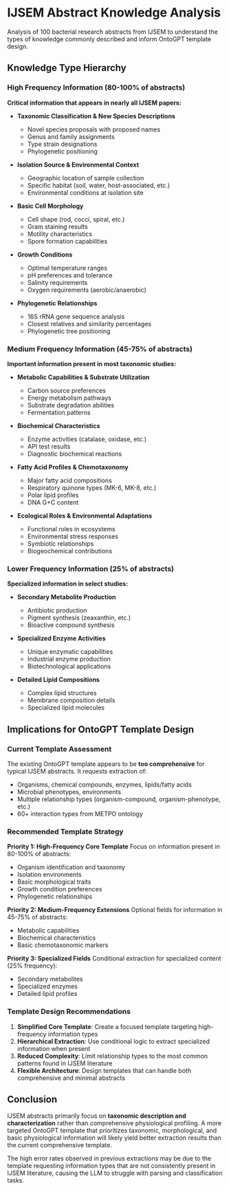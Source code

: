 # IJSEM Abstract Knowledge Analysis

Analysis of 100 bacterial research abstracts from IJSEM to understand the types of knowledge commonly described and inform OntoGPT template design.

## Knowledge Type Hierarchy

### High Frequency Information (80-100% of abstracts)

**Critical information that appears in nearly all IJSEM papers:**

- **Taxonomic Classification & New Species Descriptions**
  - Novel species proposals with proposed names
  - Genus and family assignments
  - Type strain designations
  - Phylogenetic positioning

- **Isolation Source & Environmental Context**
  - Geographic location of sample collection
  - Specific habitat (soil, water, host-associated, etc.)
  - Environmental conditions at isolation site

- **Basic Cell Morphology**
  - Cell shape (rod, cocci, spiral, etc.)
  - Gram staining results
  - Motility characteristics
  - Spore formation capabilities

- **Growth Conditions**
  - Optimal temperature ranges
  - pH preferences and tolerance
  - Salinity requirements
  - Oxygen requirements (aerobic/anaerobic)

- **Phylogenetic Relationships**
  - 16S rRNA gene sequence analysis
  - Closest relatives and similarity percentages
  - Phylogenetic tree positioning

### Medium Frequency Information (45-75% of abstracts)

**Important information present in most taxonomic studies:**

- **Metabolic Capabilities & Substrate Utilization**
  - Carbon source preferences
  - Energy metabolism pathways
  - Substrate degradation abilities
  - Fermentation patterns

- **Biochemical Characteristics**
  - Enzyme activities (catalase, oxidase, etc.)
  - API test results
  - Diagnostic biochemical reactions

- **Fatty Acid Profiles & Chemotaxonomy**
  - Major fatty acid compositions
  - Respiratory quinone types (MK-6, MK-8, etc.)
  - Polar lipid profiles
  - DNA G+C content

- **Ecological Roles & Environmental Adaptations**
  - Functional roles in ecosystems
  - Environmental stress responses
  - Symbiotic relationships
  - Biogeochemical contributions

### Lower Frequency Information (25% of abstracts)

**Specialized information in select studies:**

- **Secondary Metabolite Production**
  - Antibiotic production
  - Pigment synthesis (zeaxanthin, etc.)
  - Bioactive compound synthesis

- **Specialized Enzyme Activities**
  - Unique enzymatic capabilities
  - Industrial enzyme production
  - Biotechnological applications

- **Detailed Lipid Compositions**
  - Complex lipid structures
  - Membrane composition details
  - Specialized lipid molecules

## Implications for OntoGPT Template Design

### Current Template Assessment

The existing OntoGPT template appears to be **too comprehensive** for typical IJSEM abstracts. It requests extraction of:
- Organisms, chemical compounds, enzymes, lipids/fatty acids
- Microbial phenotypes, environments
- Multiple relationship types (organism-compound, organism-phenotype, etc.)
- 60+ interaction types from METPO ontology

### Recommended Template Strategy

**Priority 1: High-Frequency Core Template**
Focus on information present in 80-100% of abstracts:
- Organism identification and taxonomy
- Isolation environments
- Basic morphological traits
- Growth condition preferences
- Phylogenetic relationships

**Priority 2: Medium-Frequency Extensions**
Optional fields for information in 45-75% of abstracts:
- Metabolic capabilities
- Biochemical characteristics
- Basic chemotaxonomic markers

**Priority 3: Specialized Fields**
Conditional extraction for specialized content (25% frequency):
- Secondary metabolites
- Specialized enzymes
- Detailed lipid profiles

### Template Design Recommendations

1. **Simplified Core Template**: Create a focused template targeting high-frequency information types
2. **Hierarchical Extraction**: Use conditional logic to extract specialized information when present
3. **Reduced Complexity**: Limit relationship types to the most common patterns found in IJSEM literature
4. **Flexible Architecture**: Design templates that can handle both comprehensive and minimal abstracts

## Conclusion

IJSEM abstracts primarily focus on **taxonomic description and characterization** rather than comprehensive physiological profiling. A more targeted OntoGPT template that prioritizes taxonomic, morphological, and basic physiological information will likely yield better extraction results than the current comprehensive template.

The high error rates observed in previous extractions may be due to the template requesting information types that are not consistently present in IJSEM literature, causing the LLM to struggle with parsing and classification tasks.